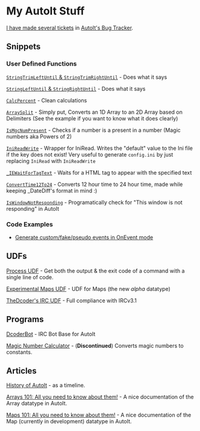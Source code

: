 # My AutoIt Stuff

[I have made several tickets](https://www.autoitscript.com/trac/autoit/query?reporter=%5ETheDcoder&col=id&col=summary&col=owner&col=type&col=status&col=cc&desc=1&order=id) in [AutoIt's Bug Tracker](https://www.autoitscript.com/trac/autoit).

## Snippets

### User Defined Functions
[`StringTrimLeftUntil` & `StringTrimRightUntil`](https://www.autoitscript.com/forum/topic/139260-autoit-snippets/?page=10#comment-1250764) - Does what it says

[`StringLeftUntil` & `StringRightUntil`](https://www.autoitscript.com/forum/topic/139260-autoit-snippets/?page=12#comment-1257918) - Does what it says

[`CalcPercent`](https://www.autoitscript.com/forum/topic/139260-autoit-snippets/?page=11#comment-1254091) - Clean calculations

[`ArraySplit`](https://www.autoitscript.com/forum/topic/139260-autoit-snippets/?page=11#comment-1256397) - Simply put, Converts an 1D Array to an 2D Array based on Delimiters (See the example if you want to know what it does clearly)

[`IsMgcNumPresent`](https://git.io/vPFjk) - Checks if a number is a present in a number (Magic numbers aka Powers of 2)

[`IniReadWrite`](https://gist.github.com/TheDcoder/b5035d600b7a130ea45311541a15a555) - Wrapper for IniRead. Writes the "default" value to the Ini file if the key does not exist! Very useful to generate `config.ini` by just replacing `IniRead` with `IniReadWrite`

[`_IEWaitForTagText`](https://git.io/vHxOT) - Waits for a HTML tag to appear with the specified text

[`ConvertTime12To24`](https://git.io/vdWnY) - Converts 12 hour time to 24 hour time, made while keeping _DateDiff's format in mind :)

[`IsWindowNotResponding`](https://git.io/vbcvJ) -  Programatically check for "This window is not responding" in AutoIt

### Code Examples

* [Generate custom/fake/pseudo events in OnEvent mode](https://git.io/vbRQ5)

## UDFs

[Process UDF](https://www.autoitscript.com/forum/topic/174697-process-udf-get-both-the-output-the-exit-code/#comment-1264810) - Get both the output & the exit code of a command with a single line of code.

[Experimental Maps UDF](https://github.com/TheDcoder/Experimental-Maps-UDF) - UDF for Maps (the new *alpha* datatype)

[TheDcoder's IRC UDF](https://www.autoitscript.com/forum/topic/181940-thedcoders-irc-udf-full-compliance-with-rfc-2812-and-ircv31/#comment-1306546) - Full compliance with IRCv3.1

## Programs

[DcoderBot](https://github.com/TheDcoder/IRC-Bot-Base-for-AutoIt) - IRC Bot Base for AutoIt

[Magic Number Calculator](https://www.autoitscript.com/forum/topic/174241-magic-number-calculator) - (**Discontinued**) Converts magic numbers to constants.

## Articles

[History of AutoIt](https://www.autoitscript.com/wiki/History) - as a timeline.

[Arrays 101: All you need to know about them!](https://www.autoitscript.com/forum/topic/178127-arrays-101-all-you-need-to-know-about-them/#comment-1277994) - A nice documentation of the Array datatype in AutoIt.

[Maps 101: All you need to know about them!](https://www.autoitscript.com/forum/topic/178187-maps-101-all-you-need-to-know-about-them/#comment-1278462) - A nice documentation of the Map (currently in development) datatype in AutoIt.

